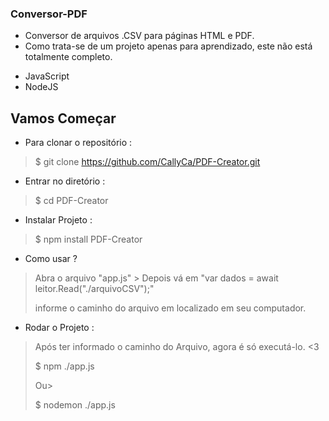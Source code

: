 ### Conversor-PDF
 
 
- Conversor de arquivos .CSV para páginas HTML e PDF.
- Como trata-se de um projeto apenas para aprendizado, este não está totalmente completo.

* JavaScript
* NodeJS


## Vamos Começar
 
* Para clonar o repositório :
>    $  git clone https://github.com/CallyCa/PDF-Creator.git
* Entrar no diretório :
>    $  cd PDF-Creator
* Instalar Projeto :
>    $ npm install PDF-Creator

* Como usar ?
> <p> Abra o arquivo "app.js" > Depois vá em "var dados = await leitor.Read("./arquivoCSV");"</p>
> <p> informe o caminho do arquivo em localizado em seu computador.</p>

* Rodar o Projeto :
> <p> Após ter informado o caminho do Arquivo, agora é só executá-lo. <3</p>
>    $ npm ./app.js<br>
> <p> Ou> </p>
>    $ nodemon ./app.js

